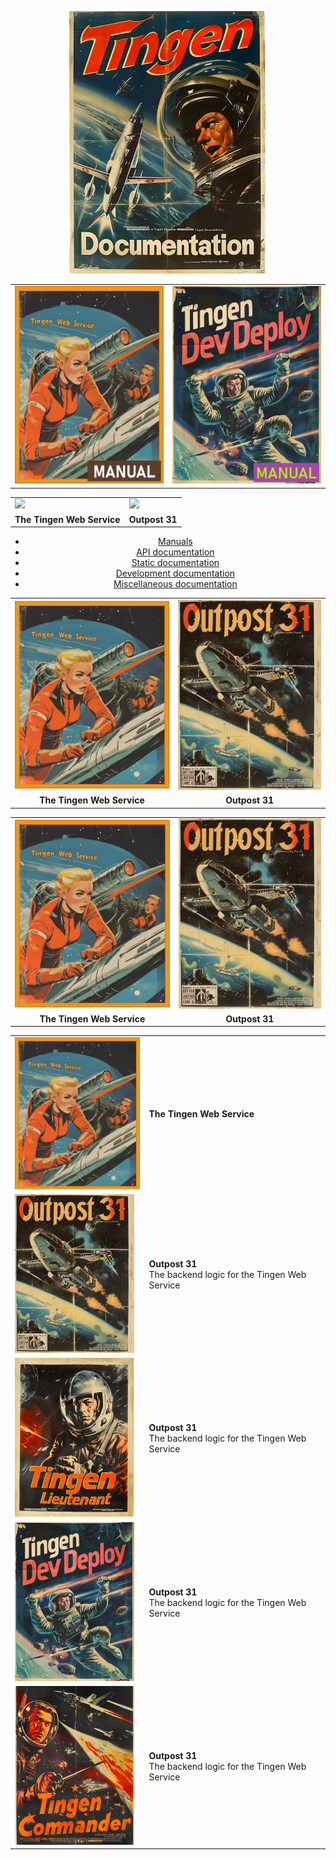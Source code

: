 <!-- u250812 -->

<div align="center">

  ![logo](.github/img/logo/TngnDocProj-320x420.png)


| | |
| -- | -- |
| [![Tingen Web Service Manual](/.github/img/logo/man/TngnDocProj-TngnWsvcMan-316x420.png)](./tngnwsvc/) | [![Tingen DevDeploy Manual](/.github/img/logo/man/TngnDocProj-TngnDvdpMan-320x420.png)](./tngndvdp/) |










</div>















<div align="center">
<table>
  <tr>
    <td>
      <a HREF="https://github.com/spectrum-health-systems/tingen-documentation-project/blob/main/man/tngnwsvc/TngnWsvcMan-home.md"><img src="https://github.com/spectrum-health-systems/tingen-documentation-project/blob/main/.github/img/logo/man/TngnDocProj-TngnWsvcMan-320x420.png"></a>
    </td>
    <td>
      <a HREF="https://github.com/spectrum-health-systems/tingen-documentation-project/blob/main/man/tngndvdp/TngnDvdpMan-home.md"><img src="https://github.com/spectrum-health-systems/tingen-documentation-project/blob/main/.github/img/logo/man/TngnDocProj-TngnDvdpMan-320x420.png"></a>
    </td>
  </tr>
  <tr>
    <td align="center">
      <b>The Tingen Web Service</b>
    </td>
    <td align="center">
      <b>Outpost 31</b><br>
    </td>
  </tr>
</table>


* [Manuals](./man/)
* [API documentation](./docs/api/)
* [Static documentation](./static/)
* [Development documentation](./dev/)
* [Miscellaneous documentation](./misc)
















<div align="center">
<table>
  <tr>
    <td>
      <a HREF="https://github.com/spectrum-health-systems/tingen-web-service"><img src="https://github.com/spectrum-health-systems/tingen-web-service/blob/main/.github/img/logo/TngnWsvc-345x418.png"></a>
    </td>
    <td>
      <a HREF="https://github.com/spectrum-health-systems/outpost31"><img src="https://github.com/spectrum-health-systems/outpost31/blob/main/.github/img/logo/TngnOpto-320x420.png"></a>
    </td>
  </tr>
  <tr>
    <td align="center">
      <b>The Tingen Web Service</b>
    </td>
    <td align="center">
      <b>Outpost 31</b><br>
    </td>
  </tr>
</table>

















<div align="center">
<table>
  <tr>
    <td>
      <a HREF="https://github.com/spectrum-health-systems/tingen-web-service"><img src="https://github.com/spectrum-health-systems/tingen-web-service/blob/main/.github/img/logo/TngnWsvc-320x388.png"></a>
    </td>
    <td>
      <a HREF="https://github.com/spectrum-health-systems/outpost31"><img src="https://github.com/spectrum-health-systems/outpost31/blob/main/.github/img/logo/TngnOpto-320x388.png"></a>
    </td>
  </tr>
  <tr>
    <td align="center">
      <b>The Tingen Web Service</b>
    </td>
    <td align="center">
      <b>Outpost 31</b><br>
    </td>
  </tr>
</table>









<div align="center">
<table>
  <tr>
    <td>
      <img src="https://github.com/spectrum-health-systems/tingen-web-service/raw/development/.github/image/logo/tngnsrvc-228x278.png"></a>
    </td>
    <td>
      <b>The Tingen Web Service</b>
    </td>
  </tr>
  <tr>
    <td>
      <a HREF="https://github.com/spectrum-health-systems/outpost31"><img src="https://github.com/spectrum-health-systems/outpost31/blob/main/.github/image/logo/o31-194x254.png"></a>
    </td>
    <td>
      <b>Outpost 31</b><br>
      The backend logic for the Tingen Web Service
    </td>
  </tr>
  <tr>
    <td>
      <a HREF="https://github.com/spectrum-health-systems/tingen-lieutenant"><img src="https://github.com/spectrum-health-systems/tingen-lieutenant/blob/main/.github/image/logo/tngnltnt-194x254.png"></a>
    </td>
    <td>
      <b>Outpost 31</b><br>
      The backend logic for the Tingen Web Service
    </td>
  </tr>
  <tr>
    <td>
      <a HREF="https://github.com/spectrum-health-systems/tingen-dev-deploy"><img src="https://github.com/spectrum-health-systems/tingen-dev-deploy/blob/main/.github/image/logo/tngndvdp-194x254.png"></a>
    </td>
    <td>
      <b>Outpost 31</b><br>
      The backend logic for the Tingen Web Service
    </td>
  </tr>
  <tr>
    <td>
      <a HREF="https://github.com/spectrum-health-systems/tingen-commander"><img src="https://github.com/spectrum-health-systems/tingen-commander/blob/main/.github/image/logo/tngncmdr-194x254.png"></a>
    </td>
    <td>
      <b>Outpost 31</b><br>
      The backend logic for the Tingen Web Service
    </td>
  </tr>
</table>

</div>

